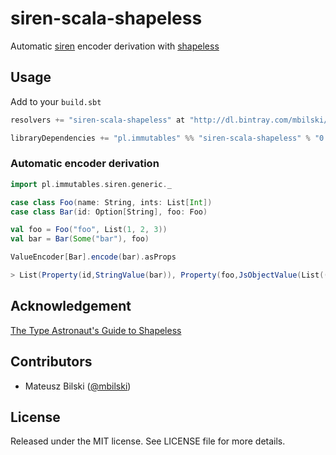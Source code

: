# siren-scala-shapeless

Automatic [siren](https://github.com/yetu/siren-scala) encoder derivation with [shapeless](https://github.com/milessabin/shapeless)

## Usage

Add to your `build.sbt`
```scala
resolvers += "siren-scala-shapeless" at "http://dl.bintray.com/mbilski/maven/"

libraryDependencies += "pl.immutables" %% "siren-scala-shapeless" % "0.0.1"
```

### Automatic encoder derivation

```scala
import pl.immutables.siren.generic._

case class Foo(name: String, ints: List[Int])
case class Bar(id: Option[String], foo: Foo)

val foo = Foo("foo", List(1, 2, 3))
val bar = Bar(Some("bar"), foo)

ValueEncoder[Bar].encode(bar).asProps

> List(Property(id,StringValue(bar)), Property(foo,JsObjectValue(List((name,StringValue(foo)), (ints,JsArrayValue(List(NumberValue(1), NumberValue(2), NumberValue(3))))))))
```

## Acknowledgement

[The Type Astronaut's Guide to Shapeless](https://github.com/underscoreio/shapeless-guide)

## Contributors

+ Mateusz Bilski ([@mbilski](https://github.com/mbilski/))

## License

Released under the MIT license. See LICENSE file for more details.
